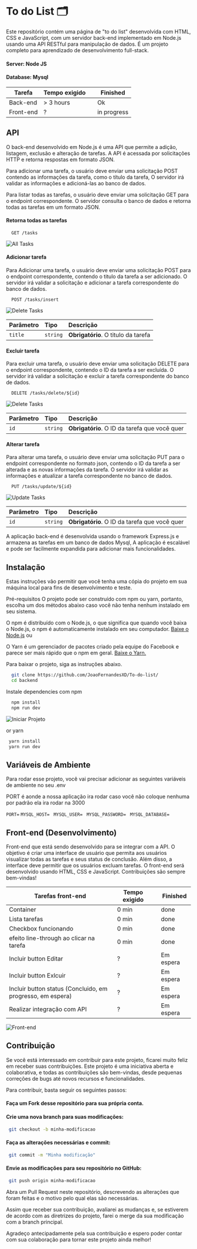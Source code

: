 
# To do List 🗂

Este repositório contém uma página de "to do list" desenvolvida com HTML, CSS e JavaScript, com um servidor back-end implementado em Node.js usando uma API RESTful para manipulação de dados. É um projeto completo para aprendizado de desenvolvimento full-stack.

#### Server: Node JS
#### Database: Mysql

| Tarefa           | Tempo exigido | | Finished | 
|----------------|---------------|----------------|-----------|
| Back-end  | > 3 hours  |  | Ok | 
| Front-end   | ?  |  | in progress |





## API

O back-end desenvolvido em Node.js é uma API que permite a adição, listagem, exclusão e alteração de tarefas. A API é acessada por solicitações HTTP e retorna respostas em formato JSON.

Para adicionar uma tarefa, o usuário deve enviar uma solicitação POST contendo as informações da tarefa, como o título da tarefa, O servidor irá validar as informações e adicioná-las ao banco de dados.


Para listar todas as tarefas, o usuário deve enviar uma solicitação GET para o endpoint correspondente. O servidor consulta o banco de dados e retorna todas as tarefas em um formato JSON.

#### Retorna todas as tarefas

```http
  GET /tasks
```
![All Tasks](https://user-images.githubusercontent.com/24917622/221364931-a3e939fc-ac78-49ac-90ba-07664ff7c9a6.png)

#### Adicionar tarefa
Para Adicionar uma tarefa, o usuário deve enviar uma solicitação POST para o endpoint correspondente, contendo o titulo da tarefa a ser adicionado. O servidor irá validar a solicitação e adicionar a tarefa correspondente do banco de dados.

```http
  POST /tasks/insert
```
![Delete Tasks](https://user-images.githubusercontent.com/24917622/221364928-8850762c-a15b-4798-9c3b-d9bae9ab7d13.png)

| Parâmetro   | Tipo       | Descrição                                   |
| :---------- | :--------- | :------------------------------------------ |
| `title`      | `string` | **Obrigatório**. O titulo da tarefa|


#### Excluir tarefa
Para excluir uma tarefa, o usuário deve enviar uma solicitação DELETE para o endpoint correspondente, contendo o ID da tarefa a ser excluída. O servidor irá validar a solicitação e excluir a tarefa correspondente do banco de dados.

```http
  DELETE /tasks/delete/${id}
```
![Delete Tasks](https://user-images.githubusercontent.com/24917622/221364934-c0b7cbed-0e53-4248-81b1-09d4df19a89f.png)

| Parâmetro   | Tipo       | Descrição                                   |
| :---------- | :--------- | :------------------------------------------ |
| `id`      | `string` | **Obrigatório**. O ID da tarefa que você quer |





#### Alterar tarefa
Para alterar uma tarefa, o usuário deve enviar uma solicitação PUT para o endpoint correspondente no formato json, contendo o ID da tarefa a ser alterada e as novas informações da tarefa. O servidor irá validar as informações e atualizar a tarefa correspondente no banco de dados.

```http
  PUT /tasks/update/${id}
```
![Update Tasks](https://user-images.githubusercontent.com/24917622/221364930-2c6db78c-dd54-41dd-a42f-5a174141fcf8.png)

| Parâmetro   | Tipo       | Descrição                                   |
| :---------- | :--------- | :------------------------------------------ |
| `id`      | `string` | **Obrigatório**. O ID da tarefa que você quer |


A aplicação back-end é desenvolvida usando o framework Express.js e armazena as tarefas em um banco de dados Mysql, A aplicação é escalável e pode ser facilmente expandida para adicionar mais funcionalidades.




## Instalação


Estas instruções vão permitir que você tenha uma cópia do projeto em sua máquina local para fins de desenvolvimento e teste.

Pré-requisitos
O projeto pode ser construído com npm ou yarn, portanto, escolha um dos métodos abaixo caso você não tenha nenhum instalado em seu sistema.

O npm é distribuído com o Node.js, o que significa que quando você baixa o Node.js, o npm é automaticamente instalado em seu computador. [Baixe o Node.js](https://nodejs.org/en/download/)
ou

O Yarn é um gerenciador de pacotes criado pela equipe do Facebook e parece ser mais rápido que o npm em geral. [Baixe o Yarn.](https://classic.yarnpkg.com/en/docs/install#windows-stable)




Para baixar o projeto, siga as instruções abaixo.
```bash
  git clone https://github.com/JoaoFernandesXD/To-do-list/
  cd backend
```

Instale dependencies com npm
```bash
  npm install
  npm run dev
```
![Iniciar Projeto](https://user-images.githubusercontent.com/24917622/221365670-4da3c992-e257-457f-8bd2-b6616464df7b.png)

or yarn

```bash
 yarn install
 yarn run dev
```


## Variáveis de Ambiente

Para rodar esse projeto, você vai precisar adicionar as seguintes variáveis de ambiente no seu .env

PORT é aonde a nossa aplicação ira rodar caso você não coloque nenhuma por padrão ela ira rodar na 3000

`PORT=`
`MYSQL_HOST= `
`MYSQL_USER= `
`MYSQL_PASSWORD= `
`MYSQL_DATABASE= `





## Front-end (Desenvolvimento)

Front-end que está sendo desenvolvido para se integrar com a API. O objetivo é criar uma interface de usuário que permita aos usuários visualizar todas as tarefas e seus status de conclusão. Além disso, a interface deve permitir que os usuários excluam tarefas. O front-end será desenvolvido usando HTML, CSS e JavaScript. Contribuições são sempre bem-vindas!

| Tarefas front-end         | Tempo exigido | | Finished | 
|----------------|---------------|----------------|-----------|
| Container | 0 min  |  | done | 
| Lista tarefas | 0 min  |  | done | 
| Checkbox funcionando | 0 min  |  | done | 
| efeito line-through ao clicar na tarefa | 0 min  |  | done | 
| Incluir button Editar | ?  |  | Em espera | 
| Incluir button Exlcuir | ? |  | Em espera | 
| Incluir button status (Concluido, em progresso, em espera) | ?  |  | Em espera | 
| Realizar integração com API  | ?  |  | Em espera | 


![Front-end](https://user-images.githubusercontent.com/24917622/221362457-62bda23e-6c57-434d-9598-03ad06ace2ff.png)







## Contribuição


Se você está interessado em contribuir para este projeto, ficarei muito feliz em receber suas contribuições. Este projeto é uma iniciativa aberta e colaborativa, e todas as contribuições são bem-vindas, desde pequenas correções de bugs até novos recursos e funcionalidades.

Para contribuir, basta seguir os seguintes passos:






#### Faça um Fork desse repositório para sua própria conta.

#### Crie uma nova branch para suas modificações:
```bash
 git checkout -b minha-modificacao
```

#### Faça as alterações necessárias e commit:
```bash
 git commit -m "Minha modificação"
```

#### Envie as modificações para seu repositório no GitHub:
```bash
 git push origin minha-modificacao
```

Abra um Pull Request neste repositório, descrevendo as alterações que foram feitas e o motivo pelo qual elas são necessárias.

Assim que receber sua contribuição, avaliarei as mudanças e, se estiverem de acordo com as diretrizes do projeto, farei o merge da sua modificação com a branch principal.

Agradeço antecipadamente pela sua contribuição e espero poder contar com sua colaboração para tornar este projeto ainda melhor!

